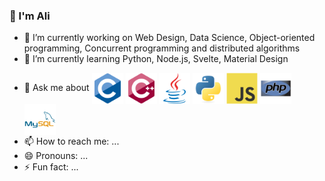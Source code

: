 ### 👋 I'm Ali

<!--
**AliHaider-codes/AliHaider-codes** is a ✨ _special_ ✨ repository because its `README.md` (this file) appears on your GitHub profile.
Here are some ideas to get you started:
-->

- 🔭 I’m currently working on Web Design, Data Science, Object-oriented programming, Concurrent programming and distributed algorithms
- 🌱 I’m currently learning Python, Node.js, Svelte, Material Design
<!--
- 👯 I’m looking to collaborate on ...
- 🤔 I’m looking for help with ... -->
- 💬 Ask me about <img align="center" src="https://raw.githubusercontent.com/devicons/devicon/master/icons/c/c-original.svg" height="50" /> <img align="center" src="https://raw.githubusercontent.com/devicons/devicon/master/icons/cplusplus/cplusplus-original.svg" height="50" /> <img align="center" src="https://raw.githubusercontent.com/devicons/devicon/master/icons/java/java-original.svg" height="50" /> <img align="center" src="https://raw.githubusercontent.com/devicons/devicon/master/icons/python/python-original.svg" height="50" /> <img align="center" src="https://raw.githubusercontent.com/devicons/devicon/master/icons/javascript/javascript-original.svg" height="50" /> <img align="center" src="https://raw.githubusercontent.com/devicons/devicon/master/icons/php/php-original.svg" height="50" /> <img align="center" src="https://raw.githubusercontent.com/devicons/devicon/master/icons/mysql/mysql-original-wordmark.svg" height="50" />
- 📫 How to reach me: ...
- 😄 Pronouns: ...
- ⚡ Fun fact: ...
